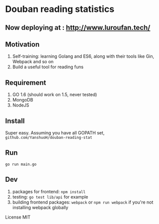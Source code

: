 # Douban reading statistics

## Now deploying at : http://www.luroufan.tech/

## Motivation
1. Self-training: learning Golang and ES6, along with their tools like Gin, Webpack and so on
2. Build a useful tool for reading funs

## Requirement
1. GO 1.6 (should work on 1.5, never tested)
2. MongoDB
3. NodeJS

## Install
Super easy. Assuming you have all GOPATH set, ``` github.com/YanshuoH/douban-reading-stat ```

## Run
``` go run main.go ```

## Dev
1. packages for frontend: ``` npm install ```
2. testing: ``` go test lib/api ``` for example
3. building frontend packages: ``` webpack ``` or ``` npm run webpack ``` if you're not installing webpack globally

License MIT
